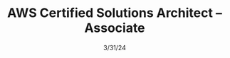 ---
line1: cert
title: AWS Certified Solutions Architect – Associate
exam: SAA-C02
issuer: Amazon Web Services
badge: 02-aws-saa-c02.png
alt: Amazon Web Services Certified Solutions Architect badge
date: 3/31/24
expires: 6/25/28
credentialid: 0a8a8f45-026a-42e9-8432-adb86ec9b30f
---